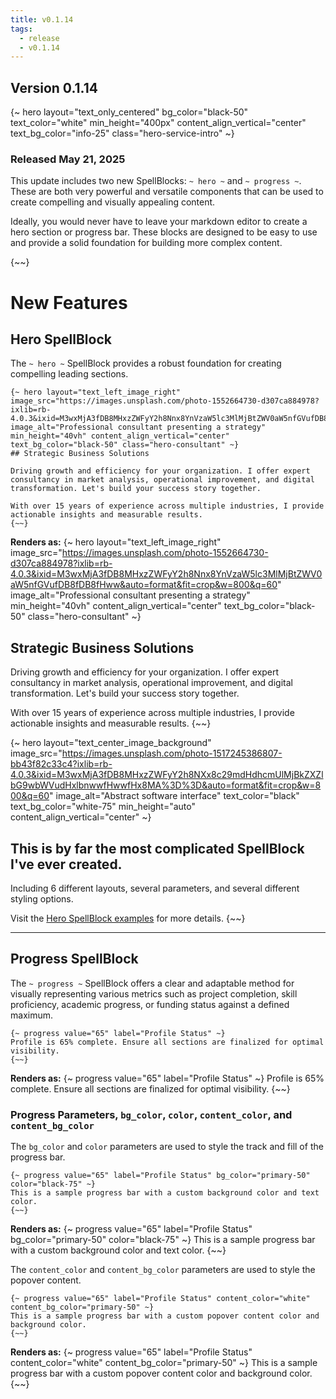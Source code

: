 ```yaml
---
title: v0.1.14
tags:
  - release
  - v0.1.14
---
```

## **Version 0.1.14**

{~ hero layout="text_only_centered" bg_color="black-50" text_color="white" min_height="400px" content_align_vertical="center" text_bg_color="info-25" class="hero-service-intro" ~}
### Released May 21, 2025

This update includes two new SpellBlocks: `~ hero ~` and `~ progress ~`. These are both very powerful and versatile components that can be used to create compelling and visually appealing content.

Ideally, you would never have to leave your markdown editor to create a hero section or progress bar. These blocks are designed to be easy to use and provide a solid foundation for building more complex content.

{~~}

# New Features

## Hero SpellBlock

The `~ hero ~` SpellBlock provides a robust foundation for creating compelling leading sections.

```django
{~ hero layout="text_left_image_right" image_src="https://images.unsplash.com/photo-1552664730-d307ca884978?ixlib=rb-4.0.3&ixid=M3wxMjA3fDB8MHxzZWFyY2h8Nnx8YnVzaW5lc3MlMjBtZWV0aW5nfGVufDB8fDB8fHww&auto=format&fit=crop&w=800&q=60" image_alt="Professional consultant presenting a strategy" min_height="40vh" content_align_vertical="center" text_bg_color="black-50" class="hero-consultant" ~}
## Strategic Business Solutions

Driving growth and efficiency for your organization. I offer expert consultancy in market analysis, operational improvement, and digital transformation. Let's build your success story together.

With over 15 years of experience across multiple industries, I provide actionable insights and measurable results.
{~~}
```

**Renders as:**
{~ hero layout="text_left_image_right" image_src="https://images.unsplash.com/photo-1552664730-d307ca884978?ixlib=rb-4.0.3&ixid=M3wxMjA3fDB8MHxzZWFyY2h8Nnx8YnVzaW5lc3MlMjBtZWV0aW5nfGVufDB8fDB8fHww&auto=format&fit=crop&w=800&q=60" image_alt="Professional consultant presenting a strategy" min_height="40vh" content_align_vertical="center" text_bg_color="black-50" class="hero-consultant" ~}
## Strategic Business Solutions

Driving growth and efficiency for your organization. I offer expert consultancy in market analysis, operational improvement, and digital transformation. Let's build your success story together.

With over 15 years of experience across multiple industries, I provide actionable insights and measurable results.
{~~}

{~ hero layout="text_center_image_background" image_src="https://images.unsplash.com/photo-1517245386807-bb43f82c33c4?ixlib=rb-4.0.3&ixid=M3wxMjA3fDB8MHxzZWFyY2h8NXx8c29mdHdhcmUlMjBkZXZlbG9wbWVudHxlbnwwfHwwfHx8MA%3D%3D&auto=format&fit=crop&w=800&q=60" image_alt="Abstract software interface" text_color="black" text_bg_color="white-75" min_height="auto" content_align_vertical="center" ~}

## This is by far the most complicated SpellBlock I've ever created.

Including 6 different layouts, several parameters, and several different styling options.

Visit the [Hero SpellBlock examples](/examples/spellblocks/hero/) for more details.
{~~}

---

## Progress SpellBlock

The `~ progress ~` SpellBlock offers a clear and adaptable method for visually representing various metrics such as project completion, skill proficiency, academic progress, or funding status against a defined maximum.

```django
{~ progress value="65" label="Profile Status" ~}
Profile is 65% complete. Ensure all sections are finalized for optimal visibility.
{~~}
```

**Renders as:**
{~ progress value="65" label="Profile Status" ~}
Profile is 65% complete. Ensure all sections are finalized for optimal visibility.
{~~}

### Progress Parameters, `bg_color`, `color`, `content_color`, and `content_bg_color`

The `bg_color` and `color` parameters are used to style the track and fill of the progress bar.

```django
{~ progress value="65" label="Profile Status" bg_color="primary-50" color="black-75" ~}
This is a sample progress bar with a custom background color and text color.
{~~}
```

**Renders as:**
{~ progress value="65" label="Profile Status" bg_color="primary-50" color="black-75" ~}
This is a sample progress bar with a custom background color and text color.
{~~}

The `content_color` and `content_bg_color` parameters are used to style the popover content.

```django
{~ progress value="65" label="Profile Status" content_color="white" content_bg_color="primary-50" ~}
This is a sample progress bar with a custom popover content color and background color.
{~~}
```

**Renders as:**
{~ progress value="65" label="Profile Status" content_color="white" content_bg_color="primary-50" ~}
This is a sample progress bar with a custom popover content color and background color.
{~~}
